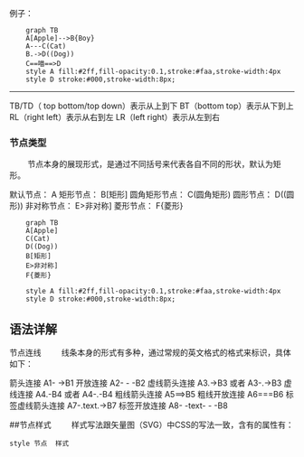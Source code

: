 例子：
```mermaid
	graph TB
	A[Apple]-->B{Boy}
	A---C(Cat)
	B.->D((Dog))
	C==喵==>D
	style A fill:#2ff,fill-opacity:0.1,stroke:#faa,stroke-width:4px
	style D stroke:#000,stroke-width:8px;
```

----
TB/TD（ top bottom/top down）表示从上到下
BT（bottom top）表示从下到上
RL（right left）表示从右到左
LR（left right）表示从左到右

### 节点类型
   节点本身的展现形式，是通过不同括号来代表各自不同的形状，默认为矩形。

默认节点： A
矩形节点： B[矩形]
圆角矩形节点： C(圆角矩形)
圆形节点： D((圆形))
非对称节点： E>非对称]
菱形节点： F{菱形}

```mermaid
	graph TB
	A[Apple]
	C(Cat)
	D((Dog))
    B[矩形]
    E>非对称]
    F{菱形}
	 
	style A fill:#2ff,fill-opacity:0.1,stroke:#faa,stroke-width:4px
	style D stroke:#000,stroke-width:8px;
```

## 语法详解
节点连线
   线条本身的形式有多种，通过常规的英文格式的格式来标识，具体如下：

箭头连接 A1- ->B1
开放连接 A2- - -B2
虚线箭头连接 A3.->B3 或者 A3-.->B3
虚线连接 A4.-B4 或者 A4-.-B4
粗线箭头连接 A5==>B5
粗线开放连接 A6===B6
标签虚线箭头连接 A7-.text.->B7
标签开放连接 A8- -text- - -B8



##节点样式
   样式写法跟矢量图（SVG）中CSS的写法一致，含有的属性有：
```
style 节点  样式

```
